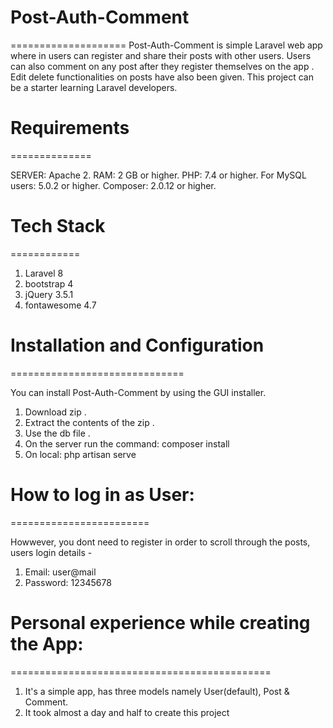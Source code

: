 # Post-Auth-Comment
====================
Post-Auth-Comment is simple Laravel web app where in users can register and share their posts with other users. Users can also comment on any post after they register themselves on the app . Edit delete functionalities on posts have also been given. This project can be a starter learning Laravel developers.

# Requirements
==============

SERVER: Apache 2.
RAM: 2 GB or higher.
PHP: 7.4 or higher.
For MySQL users: 5.0.2 or higher.
Composer: 2.0.12 or higher.


# Tech Stack
============

1. Laravel 8
2. bootstrap 4
3. jQuery 3.5.1
4. fontawesome 4.7


# Installation and Configuration
==============================

You can install Post-Auth-Comment by using the GUI installer.
1. Download zip .
2. Extract the contents of the zip .
3. Use the db file .
4. On the server run the command: composer install 
5. On local: php artisan serve
   
# How to log in as User:
========================

Howwever, you dont need to register in order to scroll through the posts,
users login details -

1. Email: user@mail
2. Password: 12345678

# Personal experience while creating the App:
=============================================

1. It's a simple app, has three models namely User(default), Post & Comment. 
2. It took almost a day and half to create this project
